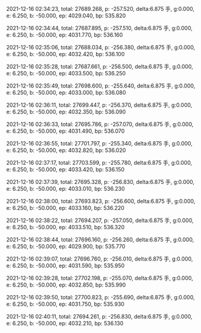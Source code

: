2021-12-16 02:34:23, total: 27689.268, p: -257.520, delta:6.875 手, g:0.000, e: 6.250, b: -50.000, ep: 4029.040, bp: 535.820

2021-12-16 02:34:44, total: 27687.895, p: -257.510, delta:6.875 手, g:0.000, e: 6.250, b: -50.000, ep: 4031.770, bp: 536.160

2021-12-16 02:35:06, total: 27688.034, p: -256.380, delta:6.875 手, g:0.000, e: 6.250, b: -50.000, ep: 4032.420, bp: 536.100

2021-12-16 02:35:28, total: 27687.661, p: -256.500, delta:6.875 手, g:0.000, e: 6.250, b: -50.000, ep: 4033.500, bp: 536.250

2021-12-16 02:35:49, total: 27698.600, p: -255.640, delta:6.875 手, g:0.000, e: 6.250, b: -50.000, ep: 4033.000, bp: 536.080

2021-12-16 02:36:11, total: 27699.447, p: -256.370, delta:6.875 手, g:0.000, e: 6.250, b: -50.000, ep: 4032.350, bp: 536.090

2021-12-16 02:36:33, total: 27695.786, p: -257.070, delta:6.875 手, g:0.000, e: 6.250, b: -50.000, ep: 4031.490, bp: 536.070

2021-12-16 02:36:55, total: 27701.797, p: -255.340, delta:6.875 手, g:0.000, e: 6.250, b: -50.000, ep: 4032.820, bp: 536.020

2021-12-16 02:37:17, total: 27703.599, p: -255.780, delta:6.875 手, g:0.000, e: 6.250, b: -50.000, ep: 4033.420, bp: 536.150

2021-12-16 02:37:39, total: 27695.328, p: -256.830, delta:6.875 手, g:0.000, e: 6.250, b: -50.000, ep: 4033.010, bp: 536.230

2021-12-16 02:38:00, total: 27693.823, p: -256.600, delta:6.875 手, g:0.000, e: 6.250, b: -50.000, ep: 4033.160, bp: 536.220

2021-12-16 02:38:22, total: 27694.207, p: -257.050, delta:6.875 手, g:0.000, e: 6.250, b: -50.000, ep: 4033.510, bp: 536.320

2021-12-16 02:38:44, total: 27696.160, p: -256.260, delta:6.875 手, g:0.000, e: 6.250, b: -50.000, ep: 4029.900, bp: 535.770

2021-12-16 02:39:07, total: 27696.760, p: -256.010, delta:6.875 手, g:0.000, e: 6.250, b: -50.000, ep: 4031.590, bp: 535.950

2021-12-16 02:39:28, total: 27702.198, p: -255.070, delta:6.875 手, g:0.000, e: 6.250, b: -50.000, ep: 4032.850, bp: 535.990

2021-12-16 02:39:50, total: 27700.823, p: -255.690, delta:6.875 手, g:0.000, e: 6.250, b: -50.000, ep: 4031.750, bp: 535.930

2021-12-16 02:40:11, total: 27694.261, p: -256.830, delta:6.875 手, g:0.000, e: 6.250, b: -50.000, ep: 4032.210, bp: 536.130